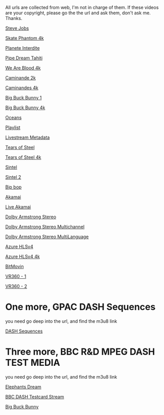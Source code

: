 All urls are collected from web, I'm not in charge of them. If these videos are your copyright, please go the the url and ask them, don't ask me. Thanks.

[Steve Jobs](http://qthttp.apple.com.edgesuite.net/1010qwoeiuryfg/sl.m3u8)

[Skate Phantom 4k](http://sample.vodobox.com/skate_phantom_flex_4k/skate_phantom_flex_4k.m3u8)

[Planete Interdite](http://sample.vodobox.com/planete_interdite_hevc/planete_interdite_hevc.m3u8)

[Pipe Dream Tahiti](http://sample.vodobox.com/pipe_dream_tahiti/pipe_dream_tahiti.m3u8)

[We Are Blood 4k](http://sample.vodobox.com/we_are_blood_4k/we_are_blood_4k.m3u8)

[Caminande 2k](http://sample.vodobox.com/caminandes_3_2k/caminandes_3_2k.m3u8)

[Caminandes 4k](http://sample.vodobox.com/caminandes_1_4k/caminandes_1_4k.m3u8)

[Big Buck Bunny 1](https://multiplatform-f.akamaihd.net/i/multi/will/bunny/big_buck_bunny_,640x360_400,640x360_700,640x360_1000,950x540_1500,.f4v.csmil/master.m3u8)

[Big Buck Bunny 4k](http://sample.vodobox.com/big_buck_bunny_4k/big_buck_bunny_4k.m3u8)

[Oceans](http://playertest.longtailvideo.com/adaptive/oceans_aes/oceans_aes.m3u8)

[Playlist](http://playertest.longtailvideo.com/adaptive/captions/playlist.m3u8)

[Livestream Metadata](http://playertest.longtailvideo.com/adaptive/wowzaid3/playlist.m3u8)

[Tears of Steel](http://demo.unified-streaming.com/video/tears-of-steel/tears-of-steel.ism/.m3u8)

[Tears of Steel 4k](http://content.jwplatform.com/manifests/vM7nH0Kl.m3u8)

[Sintel](https://multiplatform-f.akamaihd.net/i/multi/april11/sintel/sintel-hd_,512x288_450_b,640x360_700_b,768x432_1000_b,1024x576_1400_m,.mp4.csmil/master.m3u8)

[Sintel 2](https://bitdash-a.akamaihd.net/content/sintel/hls/playlist.m3u8)

[Bip bop](https://devstreaming-cdn.apple.com/videos/streaming/examples/img_bipbop_adv_example_fmp4/master.m3u8)

[Akamai](https://cph-p2p-msl.akamaized.net/hls/live/2000341/test/master.m3u8)

[Live Akamai](https://moctobpltc-i.akamaihd.net/hls/live/571329/eight/playlist.m3u8)

[Dolby Armstrong Stereo](http://d3rlna7iyyu8wu.cloudfront.net/skip_armstrong/skip_armstrong_stereo_subs.m3u8)

[Dolby Armstrong Stereo Multichannel](http://d3rlna7iyyu8wu.cloudfront.net/skip_armstrong/skip_armstrong_multichannel_subs.m3u8)

[Dolby Armstrong Stereo MultiLanguage](http://d3rlna7iyyu8wu.cloudfront.net/skip_armstrong/skip_armstrong_multi_language_subs.m3u8)

[Azure HLSv4](http://amssamples.streaming.mediaservices.windows.net/91492735-c523-432b-ba01-faba6c2206a2/AzureMediaServicesPromo.ism/manifest(format=m3u8-aapl))

[Azure HLSv4 4k](http://amssamples.streaming.mediaservices.windows.net/634cd01c-6822-4630-8444-8dd6279f94c6/CaminandesLlamaDrama4K.ism/manifest(format=m3u8-aapl))

[BitMovin](https://bitdash-a.akamaihd.net/content/MI201109210084_1/m3u8s/f08e80da-bf1d-4e3d-8899-f0f6155f6efa.m3u8)

[VR360 - 1](https://bitmovin-a.akamaihd.net/content/playhouse-vr/m3u8s/105560.m3u8)

[VR360 - 2](https://bitmovin-a.akamaihd.net/content/playhouse-vr/mpds/105560.mpd)


# One more, GPAC DASH Sequences

you need go deep into the url, and find the m3u8 link

[DASH Sequences](https://github.com/gpac/gpac/wiki/DASH-Sequences)

# Three more, BBC R&D MPEG DASH TEST MEDIA

you need go deep into the url, and find the m3u8 link

[Elephants Dream](http://rdmedia.bbc.co.uk/dash/ondemand/elephants_dream/)

[BBC DASH Testcard Stream](http://rdmedia.bbc.co.uk/dash/ondemand/testcard/)

[Big Buck Bunny](http://rdmedia.bbc.co.uk/dash/ondemand/bbb/)


